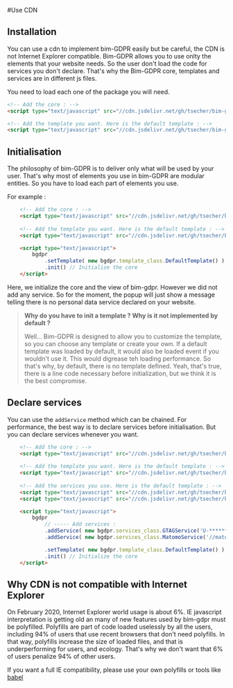 #Use CDN

## Installation

You can use a cdn to implement bim-GDPR easily but be careful, the CDN is not Internet Explorer compatible. 
Bim-GDPR allows you to use onlty the elements that your website needs. So the user don't load the code for services you don't declare. That's why the Bim-GDPR core, templates and services are in different js files. 

You need to load each one of the package you will need.

```html
<!-- Add the core : -->
<script type="text/javascript" src="//cdn.jsdelivr.net/gh/tsecher/bim-gdpr@master/dist/bgdpr.js"></script>

<!-- Add the template you want. Here is the default template : -->
<script type="text/javascript" src="//cdn.jsdelivr.net/gh/tsecher/bim-gdpr@master/src/templates/default/dist/default.js"></script>
```



## Initialisation
The philosophy of bim-GDPR is to deliver only what will be used by your user. That's why most of elements you use in bim-GDPR are modular entities.
So you have to load each part of elements you use.

For example : 

```html
    <!-- Add the core : -->
    <script type="text/javascript" src="//cdn.jsdelivr.net/gh/tsecher/bim-gdpr@master/dist/bgdpr.js"></script>
    
    <!-- Add the template you want. Here is the default template : -->
    <script type="text/javascript" src="//cdn.jsdelivr.net/gh/tsecher/bim-gdpr@master/src/templates/default/dist/default.js"></script>

    <script type="text/javascript">
        bgdpr
            .setTemplate( new bgdpr.template_class.DefaultTemplate() ) // Initialize the view
            .init() // Initialize the core
    </script>
```

Here, we initialize the core and the view of bim-gdpr. However we did not add any service. So for the moment, the popup will just show a message telling there is no personal data service declared on your website.




> __Why do you have to init a template ? Why is it not implemented by default ?__
>
> Well... Bim-GDPR is designed to allow you to customize the template, so you can choose any template or create your own. If a default template was loaded by default, it would also be loaded event if you wouldn't use it. This would digrease teh loading performance. So that's why, by default, there is no template defined. Yeah, that's true, there is a line code necessary before initialization, but we think it is the best compromise.
 



## Declare services
You can use the `addService` method which can be chained. 
For performance, the best way is to declare services before initialisation. But you can declare services whenever you want.


```html
    <!-- Add the core : -->
    <script type="text/javascript" src="//cdn.jsdelivr.net/gh/tsecher/bim-gdpr@master/dist/bgdpr.js"></script>
    
    <!-- Add the template you want. Here is the default template : -->
    <script type="text/javascript" src="//cdn.jsdelivr.net/gh/tsecher/bim-gdpr@master/src/templates/default/dist/default.js"></script>
        
    <!-- Add the services you use. Here is the default template : -->
    <script type="text/javascript" src="//cdn.jsdelivr.net/gh/tsecher/bim-gdpr@master/src/services/gtag/dist/gtag.js"></script>
    <script type="text/javascript" src="//cdn.jsdelivr.net/gh/tsecher/bim-gdpr@master/src/services/matomo/dist/matomo.js"></script>

    <script type="text/javascript">
        bgdpr
            // ----- Add services :
            .addService( new bgdpr.services_class.GTAGService('U-*******') )
            .addService( new bgdpr.services_class.MatomoService('//matomo.php') )

            .setTemplate( new bgdpr.template_class.DefaultTemplate() ) // Initialize the view
            .init() // Initialize the core
    </script>
```


## Why CDN is not compatible with Internet Explorer
On February 2020, Internet Explorer world usage is about 6%. IE javascript interpretation is getting old an many of new features used by bim-gdpr must be polyfilled.
Polyfills are part of code loaded uselessly by all the users, including 94% of users that use recent browsers that don't need polyfills. 
In that way, polyfills increase the size of loaded files, and that is underperforming for users, and ecology. 
That's why we don't want that 6% of users penalize 94% of other users. 

If you want a full IE compatibility, please use your own polyfills or tools like [babel](https://babeljs.io/)  
